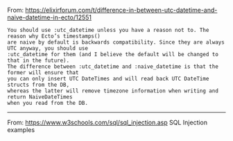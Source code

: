 From: https://elixirforum.com/t/difference-in-between-utc-datetime-and-naive-datetime-in-ecto/12551
```
You should use :utc_datetime unless you have a reason not to. The reason why Ecto’s timestamps() 
are naive by default is backwards compatibility. Since they are always UTC anyway, you should use 
:utc_datetime for them (and I believe the default will be changed to that in the future).
The difference between :utc_datetime and :naive_datetime is that the former will ensure that 
you can only insert UTC DateTimes and will read back UTC DateTime structs from the DB, 
whereas the latter will remove timezone information when writing and return NaiveDateTimes 
when you read from the DB.
```
---

From: https://www.w3schools.com/sql/sql_injection.asp
SQL Injection examples
